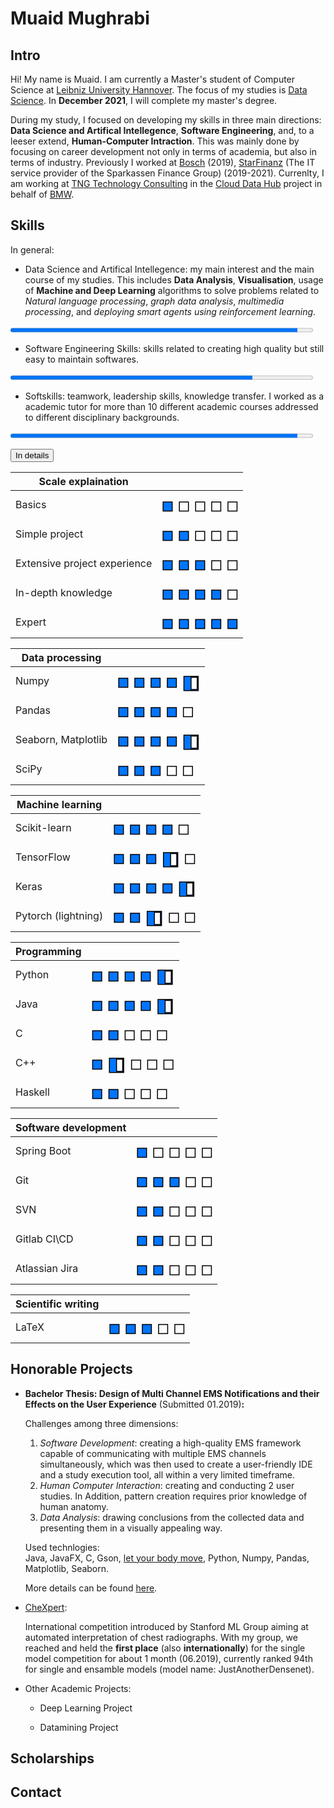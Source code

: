 # Muaid Mughrabi

## Intro
Hi! My name is Muaid. I am currently a Master's student of Computer Science at [Leibniz University Hannover](https://www.uni-hannover.de/en/). The focus of my studies is [Data Science](https://www.et-inf.uni-hannover.de/de/studium/im-studium/informatik-m-sc/themenschwerpunkte-im-master-informatik/#c39815). In **December 2021**, I will complete my master's degree.

During my study, I focused on developing my skills in three main directions: **Data Science and Artifical Intellegence**, **Software Engineering**, and, to a leeser extend, **Human-Computer Intraction**. This was mainly done by focusing on career development not only in terms of academia, but also in terms of industry. Previously I worked at [Bosch](https://www.bosch.de/unser-unternehmen/bosch-in-deutschland/hildesheim/) (2019), [StarFinanz](https://www.starfinanz.de) (The IT service provider of the Sparkassen Finance Group) (2019-2021). Currenlty, I am working at [TNG Technology Consulting](https://www.tngtech.com/en/index.html) in the [Cloud Data Hub](https://data.bmwgroup.com/) project in behalf of [BMW](https://www.bmw.com/en/index.html). 

## Skills
In general:
* Data Science and Artifical Intellegence: my main interest and the main course of my studies. This includes **Data Analysis**, **Visualisation**, usage of **Machine and Deep Learning** algorithms to solve problems related to *Natural language processing*, *graph data analysis*, *multimedia processing*, and *deploying smart agents using reinforcement learning*.

<progress style="width:96%; left: 0px;" value="95" max="100"> </progress>

* Software Engineering Skills: skills related to creating high quality but still easy to maintain softwares.

<progress style="width:96%; left: 0px;" value="80" max="100"> </progress>

* Softskills: teamwork, leadership skills, knowledge transfer. I worked as a academic tutor for more than 10 different academic courses addressed to different disciplinary backgrounds.

<progress style="width:96%; left: 0px;" value="95" max="100"> </progress>

<button type="button" class="btn btn-info" data-toggle="collapse" data-target="#demo">In details</button> 

| Scale explaination       |               |
| ------------- |-------------|
| Basics      | <span class="rating filled">  ■  </span> <span class="rating">   ■ ■ ■ ■ </span> |
| Simple project      | <span class="rating filled">  ■ ■   </span> <span class="rating">   ■ ■ ■ </span> |
| Extensive project experience      | <span class="rating filled">  ■ ■ ■   </span> <span class="rating">   ■ ■  </span> |
| In-depth knowledge      | <span class="rating filled">  ■ ■ ■ ■  </span> <span class="rating">  ■ </span> |
| Expert      | <span class="rating filled">  ■ ■ ■ ■ ■   </span> <span class="rating"> </span> |

| Data processing        |               |
| ------------- |-------------|
| Numpy      | <span class="rating filled">  ■ ■ ■ ■  ◧  </span> <span class="rating">   </span> |
| Pandas      | <span class="rating filled">  ■ ■ ■ ■   </span> <span class="rating">   ■ </span> |
| Seaborn, Matplotlib       | <span class="rating filled">  ■ ■ ■ ■  ◧  </span> <span class="rating">   </span> |
| SciPy      | <span class="rating filled">  ■ ■ ■   </span> <span class="rating">   ■ ■ </span> |

| Machine learning        |               |
| ------------- |-------------|
| Scikit-learn      | <span class="rating filled">  ■ ■ ■ ■   </span> <span class="rating">   ■ </span> |
| TensorFlow      | <span class="rating filled">  ■ ■ ■  ◧  </span> <span class="rating">   ■ </span> |
| Keras      | <span class="rating filled">  ■ ■ ■ ■  ◧  </span> <span class="rating">   </span> |
| Pytorch (lightning)      | <span class="rating filled">  ■ ■  ◧  </span> <span class="rating">   ■ ■ </span> |

| Programming        |               |
| ------------- |-------------|
| Python      | <span class="rating filled">  ■ ■ ■ ■  ◧  </span> <span class="rating">   </span> |
| Java      | <span class="rating filled">  ■ ■ ■ ■  ◧  </span> <span class="rating">   </span> |
| C      | <span class="rating filled">  ■ ■   </span> <span class="rating">   ■ ■ ■ </span> |
| C++      | <span class="rating filled">  ■  ◧  </span> <span class="rating">   ■ ■ ■ </span> |
| Haskell      | <span class="rating filled">  ■ ■   </span> <span class="rating">   ■ ■ ■ </span> |

| Software development        |               |
| ------------- |-------------|
| Spring Boot      | <span class="rating filled">  ■   </span> <span class="rating">   ■ ■ ■ ■ </span> |
| Git      | <span class="rating filled">  ■ ■ ■   </span> <span class="rating">   ■ ■ </span> |
| SVN      | <span class="rating filled">  ■ ■   </span> <span class="rating">   ■ ■ ■ </span> |
| Gitlab CI\CD      | <span class="rating filled">  ■ ■   </span> <span class="rating">   ■ ■ ■ </span> |
| Atlassian Jira      | <span class="rating filled">  ■ ■   </span> <span class="rating">   ■ ■ ■ </span> |

| Scientific writing        |               |
| ------------- |-------------|
| LaTeX      | <span class="rating filled">  ■ ■ ■   </span> <span class="rating">   ■ ■ </span> |




## Honorable Projects
 
* **Bachelor Thesis: Design of Multi Channel EMS Notifications and their Effects on the User Experience** (Submitted 01.2019)**:**

    Challenges among three dimensions:

    1. *Software Development*: creating a high-quality EMS framework capable of communicating with multiple EMS channels simultaneously, which was then used to create a user-friendly IDE and a study execution tool, all within a very limited timeframe.  
    2. *Human Computer Interaction*: creating and conducting 2 user studies. In Addition, pattern creation requires prior knowledge of human anatomy.
    3. *Data Analysis*: drawing conclusions from the collected data and presenting them in a visually appealing way. 

    Used technlogies:  
    Java, JavaFX, C, Gson, [let your body move](https://bitbucket.org/MaxPfeiffer/letyourbodymove/wiki/Home), Python, Numpy, Pandas, Matplotlib, Seaborn.

    More details can be found [here](https://hci.uni-hannover.de/theses).

* [CheXpert](https://stanfordmlgroup.github.io/competitions/chexpert/):

    International competition introduced by Stanford ML Group aiming at automated interpretation of chest radiographs. With my group, we reached and held the **first place** (also **internationally**) for the single model competition for about 1 month (06.2019), currently ranked 94th for single and ensamble models (model name: JustAnotherDensenet). 
    
    <!-- toDo: challenges with bigData and logistics, CI\CD -->

* Other Academic Projects:
    * Deep Learning Project

    * Datamining Project

## Scholarships 

## Contact 

<style>
.rating {
    -webkit-text-stroke: 1.5px black;
    font-size: 30px;
    font-family: 'Segoe UI';
    color: #80000000;
}
.filled{
    color: #0075ff;
}
</style>